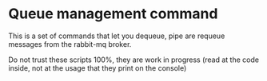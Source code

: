 # Queue management command

This is a set of commands that let you dequeue, pipe are requeue messages from the rabbit-mq broker.

Do not trust these scripts 100%, they are work in progress (read at the code inside, not at the usage that they print on the console)
